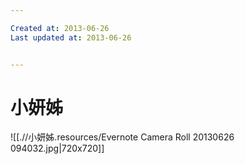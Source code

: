 ```yaml
---

Created at: 2013-06-26
Last updated at: 2013-06-26


---
```


# 小妍姊


![[.//小妍姊.resources/Evernote Camera Roll 20130626 094032.jpg\|720x720]]

